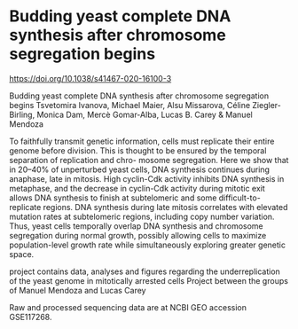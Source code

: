 # Budding yeast complete DNA synthesis after chromosome segregation begins
https://doi.org/10.1038/s41467-020-16100-3 

Budding yeast complete DNA synthesis after chromosome segregation begins
Tsvetomira Ivanova, Michael Maier, Alsu Missarova, Céline Ziegler-Birling, Monica Dam, Mercè Gomar-Alba, Lucas B. Carey & Manuel Mendoza

To faithfully transmit genetic information, cells must replicate their entire genome before division. This is thought to be ensured by the temporal separation of replication and chro- mosome segregation. Here we show that in 20–40% of unperturbed yeast cells, DNA synthesis continues during anaphase, late in mitosis. High cyclin-Cdk activity inhibits DNA synthesis in metaphase, and the decrease in cyclin-Cdk activity during mitotic exit allows DNA synthesis to finish at subtelomeric and some difficult-to-replicate regions. DNA synthesis during late mitosis correlates with elevated mutation rates at subtelomeric regions, including copy number variation. Thus, yeast cells temporally overlap DNA synthesis and chromosome segregation during normal growth, possibly allowing cells to maximize population-level growth rate while simultaneously exploring greater genetic space.

project contains data, analyses and figures regarding the underreplication of the yeast genome in mitotically arrested cells
Project between the groups of Manuel Mendoza and Lucas Carey


Raw and processed sequencing data are at NCBI GEO accession GSE117268.
